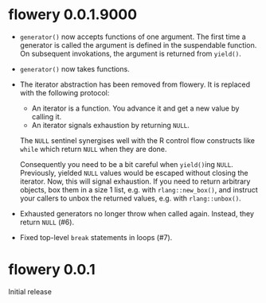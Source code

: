 
# flowery 0.0.1.9000

* `generator()` now accepts functions of one argument. The first time
  a generator is called the argument is defined in the suspendable
  function. On subsequent invokations, the argument is returned from
  `yield()`.

* `generator()` now takes functions.

* The iterator abstraction has been removed from flowery. It is
  replaced with the following protocol:

  - An iterator is a function. You advance it and get a new value by
    calling it.
  - An iterator signals exhaustion by returning `NULL`.

  The `NULL` sentinel synergises well with the R control flow
  constructs like `while` which return `NULL` when they are done.

  Consequently you need to be a bit careful when `yield()`ing
  `NULL`. Previously, yielded `NULL` values would be escaped without
  closing the iterator. Now, this will signal exhaustion. If you need
  to return arbitrary objects, box them in a size 1 list, e.g. with
  `rlang::new_box()`, and instruct your callers to unbox the returned
  values, e.g. with `rlang::unbox()`.

* Exhausted generators no longer throw when called again. Instead,
  they return `NULL` (#6).

* Fixed top-level `break` statements in loops (#7).


# flowery 0.0.1

Initial release
